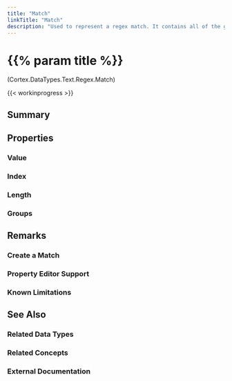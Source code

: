```yaml
---
title: "Match"
linkTitle: "Match"
description: "Used to represent a regex match. It contains all of the groups found in the regex pattern."
---
```


# {{% param title %}}

<p class="namespace">(Cortex.DataTypes.Text.Regex.Match)</p>

{{< workinprogress >}}

## Summary

## Properties

### Value

### Index

### Length

### Groups

## Remarks

### Create a Match

### Property Editor Support

### Known Limitations

## See Also

### Related Data Types

### Related Concepts

### External Documentation

